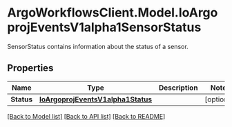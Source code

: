 # ArgoWorkflowsClient.Model.IoArgoprojEventsV1alpha1SensorStatus
SensorStatus contains information about the status of a sensor.

## Properties

Name | Type | Description | Notes
------------ | ------------- | ------------- | -------------
**Status** | [**IoArgoprojEventsV1alpha1Status**](IoArgoprojEventsV1alpha1Status.md) |  | [optional] 

[[Back to Model list]](../README.md#documentation-for-models) [[Back to API list]](../README.md#documentation-for-api-endpoints) [[Back to README]](../README.md)

